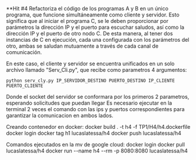 **Hit #4
Refactoriza el código de los programas A y B en un único programa, que funcione simultáneamente como cliente y servidor. Esto significa que al iniciar el programa C, se le deben proporcionar por parámetros la dirección IP y el puerto para escuchar saludos, así como la dirección IP y el puerto de otro nodo C. De esta manera, al tener dos instancias de C en ejecución, cada una configurada con los parámetros del otro, ambas se saludan mutuamente a través de cada canal de comunicación.

En este caso, el cliente y servidor se encuentra unificados en un solo archivo llamado "Serv_Cli.py", que recibe como parametros 4 argumentos:

    python serv_cly.py IP_SERVIDOR_DESTINO PUERTO_DESTINO IP_CLIENTE PUERTO_CLIENTE

Donde el socket del servidor se conformara por los primeros 2 parametros, esperando solicitudes que puedan llegar
Es necesario ejecutar en la terminal 2 veces el comando con las ips y puertos correspondientes para garantizar la comunicacion en ambos lados.

Creando contenedor en docker:
docker build . -t h4 -f TP1/H4/h4.dockerfile
docker login
docker tag h1 lucaslatessa/h4
docker push lucaslatessa/h4

Comandos ejecutados en la mv de google cloud:
docker login
docker pull lucaslatessa/h4
docker run --name h4 --rm -p 8080:8080 lucaslatessa/h4
